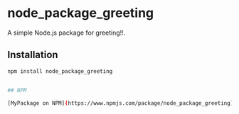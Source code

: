 # node_package_greeting

A simple Node.js package for greeting!!.

## Installation

```bash
npm install node_package_greeting


## NPM

[MyPackage on NPM](https://www.npmjs.com/package/node_package_greeting)
```
